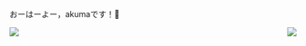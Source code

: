 おーはーよー，akumaです！👋
<br/>

<a href="https://github.com/anuraghazra/github-readme-stats">
  <img align="right" src="https://github-readme-stats.vercel.app/api?username=giegieSong&show_icons=true&theme=tokyonight&count_private=true" />
</a>
<a href="https://github.com/anuraghazra/convoychat">
  <img align="left" src="https://github-readme-stats.vercel.app/api/top-langs/?username=giegieSong&layout=compact&count_private=true" />
</a>

<!---
giegieSong/giegieSong is a ✨ special ✨ repository because its `README.md` (this file) appears on your GitHub profile.
You can click the Preview link to take a look at your changes.
--->
